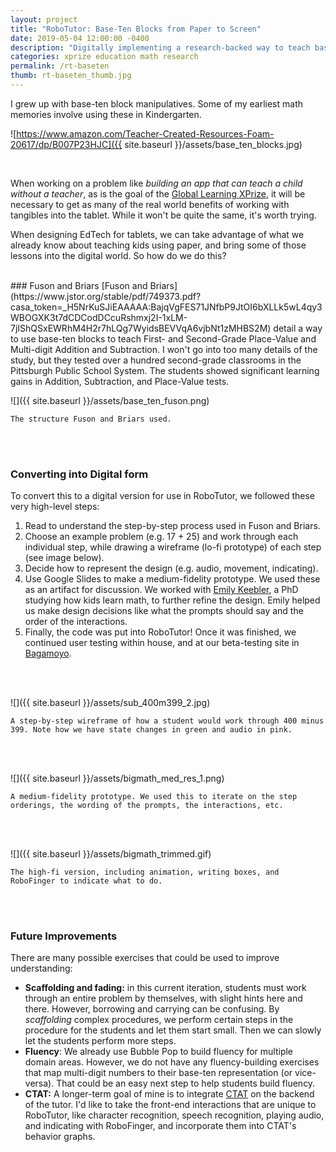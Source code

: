 ```yaml
---
layout: project
title: "RoboTutor: Base-Ten Blocks from Paper to Screen"
date: 2019-05-04 12:00:00 -0400
description: "Digitally implementing a research-backed way to teach base-ten."
categories: xprize education math research
permalink: /rt-baseten
thumb: rt-baseten_thumb.jpg
---
```


I grew up with base-ten block manipulatives. Some of my earliest math memories involve using these in Kindergarten.

![https://www.amazon.com/Teacher-Created-Resources-Foam-20617/dp/B007P23HJC]({{ site.baseurl }}/assets/base_ten_blocks.jpg)

<br>

When working on a problem like *building an app that can teach a child without a teacher*, as is the goal of the [Global Learning XPrize](https://www.xprize.org/prizes/global-learning), it will be necessary to get as many of the real world benefits of working with tangibles into the tablet. While it won't be quite the same, it's worth trying.

When designing EdTech for tablets, we can take advantage of what we already know about teaching kids using paper, and bring some of those lessons into the digital world. So how do we do this?

<br>
### Fuson and Briars
[Fuson and Briars](https://www.jstor.org/stable/pdf/749373.pdf?casa_token=_H5NrKuSJiEAAAAA:BajqVgFES71JNfbP9JtOI6bXLLk5wL4qy3WBOGXK3t7dCDCodDCcuRshmxj2I-1xLM-7jIShQSxEWRhM4H2r7hLQg7WyidsBEVVqA6vjbNt1zMHBS2M) detail a way to use base-ten blocks to teach First- and Second-Grade Place-Value and Multi-digit Addition and Subtraction. I won't go into too many details of the study, but they tested over a hundred second-grade classrooms in the Pittsburgh Public School System. The students showed significant learning gains in Addition, Subtraction, and Place-Value tests.


![]({{ site.baseurl }}/assets/base_ten_fuson.png)

`The structure Fuson and Briars used.`

<br><br>
### Converting into Digital form
To convert this to a digital version for use in RoboTutor, we followed these very high-level steps:
1. Read to understand the step-by-step process used in Fuson and Briars.
2. Choose an example problem (e.g. 17 + 25) and work through each individual step, while drawing a wireframe (lo-fi prototype) of each step (see image below).
3. Decide how to represent the design (e.g. audio, movement, indicating).
4. Use Google Slides to make a medium-fidelity prototype. We used these as an artifact for discussion. We worked with [Emily Keebler](https://www.cmu.edu/pier/fellows-and-alumni/keebler.html), a PhD studying how kids learn math, to further refine the design. Emily helped us make design decisions like what the prompts should say and the order of the interactions.
5. Finally, the code was put into RoboTutor! Once it was finished, we continued user testing within house, and at our beta-testing site in [Bagamoyo](https://en.wikipedia.org/wiki/Bagamoyo).

<br><br>

![]({{ site.baseurl }}/assets/sub_400m399_2.jpg)

`A step-by-step wireframe of how a student would work through 400 minus 399.
Note how we have state changes in green and audio in pink.`

<br><br>

![]({{ site.baseurl }}/assets/bigmath_med_res_1.png)

`A medium-fidelity prototype. We used this to iterate on the step orderings, the wording of the prompts, the interactions, etc.`

<br><br>

![]({{ site.baseurl }}/assets/bigmath_trimmed.gif)

`The high-fi version, including animation, writing boxes, and RoboFinger to indicate what to do.`


<br><br>
### Future Improvements
There are many possible exercises that could be used to improve understanding:
- **Scaffolding and fading:** in this current iteration, students must work through an entire problem by themselves, with slight hints here and there. However, borrowing and carrying can be confusing. By *scaffolding* complex procedures, we perform certain steps in the procedure for the students and let them start small. Then we can slowly let the students perform more steps.
- **Fluency**: We already use Bubble Pop to build fluency for multiple domain areas. However, we do not have any fluency-building exercises that map multi-digit numbers to their base-ten representation (or vice-versa). That could be an easy next step to help students build fluency.
- **CTAT:** A longer-term goal of mine is to integrate [CTAT](http://ctat.pact.cs.cmu.edu/) on the backend of the tutor. I'd like to take the front-end interactions that are unique to RoboTutor, like character recognition, speech recognition, playing audio, and indicating with RoboFinger, and incorporate them into CTAT's behavior graphs.
